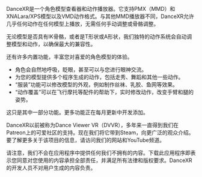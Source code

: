 DanceXR是一个角色模型查看器和动作播放器。它支持PMX（MMD）和XNALara/XPS模型以及VMD动作格式。与其他MMD播放器不同，DanceXR允许几乎任何动作在任何模型上播放，无需任何手动调整或骨骼调整。

无论模型是否具有IK骨骼，或者是T形状或A形状，我们独特的动作系统会自动调整模型和动作，以确保最大的兼容性。

还有许多内置功能，丰富您对喜爱的角色模型的体验。
* 角色会自然地呼吸，眨眼，甚至可以与您进行眼神交流。
* 为您的模型提供多个程序生成的动作，包括走秀、舞蹈和其他一些动作。
* “服装”功能可以修改模型的外观，例如制作丝袜、乳胶、鱼网等效果。
* “动作覆盖”可以在飞行摩托等配件的帮助下，实时修改动作，改变手臂和腿的姿势。

这只是其中一部分功能。更多功能正在每月更新中开发添加。

DanceXR以前被称为Dance Viewer VR（DVVR），多年来一直得到我们在Patreon上的可爱社区的支持。现在我们将它带到Steam，向更广泛的观众介绍。要了解更多关于该项目的信息，请访问我们的网站和YouTube频道。

请注意，我们不会在应用程序中提供任何我们不拥有的内容。下载此应用程序即表示您同意对您使用的内容承担全部责任，并满足所有法律和版权要求。DanceXR的开发人员不对用户生成的内容负责。